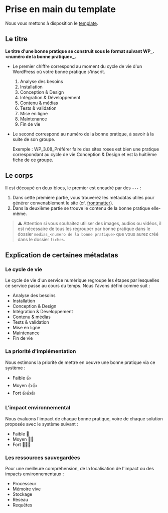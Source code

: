 # Prise en main du template

Nous vous mettons à disposition le [template](WP_0.00_Titre%20de%20la%20bonne%20pratique.md).

## Le titre

**Le titre d'une bonne pratique se construit sous le format suivant WP_<numero de cycle>.<numéro de la bonne pratique>_<Titre de la bonne pratique>.**
- Le premier chiffre correspond au moment du cycle de vie d'un WordPress où votre bonne pratique s'inscrit.
  1. Analyse des besoins
  2. Installation
  3. Conception & Design
  4. Intégration & Développement
  5. Contenu & médias
  6. Tests & validation
  7. Mise en ligne
  8. Maintenance
  9. Fin de vie
  
- Le second correspond au numéro de la bonne pratique, à savoir à la suite de son groupe.
  
  Exemple : WP_3.08_Préférer faire des sites roses est bien une pratique correspondant au cycle de vie Conception & Design et est la huitième fiche de ce groupe.
  
 ## Le corps
  
Il est découpé en deux blocs, le premier est encadré par des `---` :
1. Dans cette première partie, vous trouverez les métadatas utiles pour générer convenablement le site (cf. [frontmatter](https://frontmatter.codes)).
2. Dans la deuxième partie se trouve le contenu de la bonne pratique elle-même.

> ⚠️ Attention si vous souhaitez utiliser des images, audios ou vidéos, il est nécessaire de tous les regrouper par bonne pratique dans le dossier `medias_<numero de la bonne pratique>` que vous aurez créé dans le dossier `fiches`.

## Explication de certaines métadatas

### Le cycle de vie
Le cycle de vie d'un service numérique regroupe les étapes par lesquelles ce service passe au cours du temps.
Nous l'avons défini comme suit :
- Analyse des besoins
- Installation
- Conception & Design
- Intégration & Développement
- Contenu & médias
- Tests & validation
- Mise en ligne
- Maintenance
- Fin de vie

### La priorité d'implémentation
Nous estimons la priorité de mettre en oeuvre une bonne pratique via ce système :
- Faible 👍
- Moyen 👍👍
- Fort 👍👍👍
  
### L'impact environnemental
Nous évaluons l'impact de chaque bonne pratique, voire de chaque solution proposée avec le système suivant :
 - Faible 🌱
 - Moyen 🌱🌱
 - Fort 🌱🌱🌱
  
### Les ressources sauvegardées
Pour une meilleure compréhension, de la localisation de l'impact ou des impacts environnementaux :
 - Processeur
 - Mémoire vive
 - Stockage
 - Réseau
 - Requêtes
